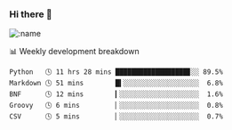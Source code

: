 ### Hi there 👋

<!--
**lv2020/lv2020** is a ✨ _special_ ✨ repository because its `README.md` (this file) appears on your GitHub profile.

Here are some ideas to get you started:

- 🔭 I’m currently working on ...
- 🌱 I’m currently learning ...
- 👯 I’m looking to collaborate on ...
- 🤔 I’m looking for help with ...
- 💬 Ask me about ...
- 📫 How to reach me: ...
- 😄 Pronouns: ...
- ⚡ Fun fact: ...
-->
![:name](https://count.getloli.com/get/@:lv2020)
 <!-- waka-box start -->
📊 Weekly development breakdown
```text
Python   🕓 11 hrs 28 mins ██████████████████▊░░ 89.5%
Markdown 🕓 51 mins        █▍░░░░░░░░░░░░░░░░░░░  6.8%
BNF      🕓 12 mins        ▎░░░░░░░░░░░░░░░░░░░░  1.6%
Groovy   🕓 6 mins         ▏░░░░░░░░░░░░░░░░░░░░  0.8%
CSV      🕓 5 mins         ▏░░░░░░░░░░░░░░░░░░░░  0.7%
```
<!-- Powered by https://github.com/YouEclipse/waka-box-go . -->
<!-- waka-box end -->

